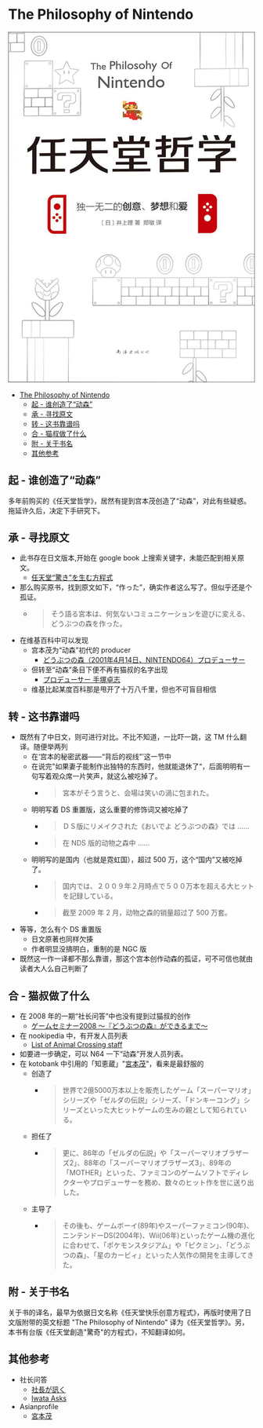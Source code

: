 # The Philosophy of Nintendo

![cover](img/cover.jpg)

- [The Philosophy of Nintendo](#the-philosophy-of-nintendo)
    - [起 - 谁创造了“动森”](#起---谁创造了动森)
    - [承 - 寻找原文](#承---寻找原文)
    - [转 - 这书靠谱吗](#转---这书靠谱吗)
    - [合 - 猫叔做了什么](#合---猫叔做了什么)
    - [附 - 关于书名](#附---关于书名)
    - [其他参考](#其他参考)

## 起 - 谁创造了“动森”
多年前购买的《任天堂哲学》，居然有提到宫本茂创造了“动森”，对此有些疑惑。拖延许久后，决定下手研究下。

## 承 - 寻找原文
- 此书存在日文版本,开始在 google book 上搜索关键字，未能匹配到相关原文。
    - [任天堂“驚き”を生む方程式](https://books.google.co.jp/books?id=B_ibDwAAQBAJ)
- 那么购买原书，找到原文如下，“作った”，确实作者这么写了。但似乎还是个孤证。
    - > そう語る宮本は、何気ないコミュニケーションを遊びに変える、どうぶつの森を作った。
- 在维基百科中可以发现
    - 宫本茂为“动森”初代的 producer
        - [どうぶつの森（2001年4月14日、NINTENDO64）プロデューサー](https://ja.wikipedia.org/wiki/%E5%AE%AE%E6%9C%AC%E8%8C%82)
    - 但转至“动森”条目下便不再有猫叔的名字出现
        - [プロデューサー 手塚卓志](https://ja.wikipedia.org/wiki/%E3%81%A9%E3%81%86%E3%81%B6%E3%81%A4%E3%81%AE%E6%A3%AE)
    - 维基比起某度百科那是甩开了十万八千里，但也不可盲目相信

## 转 - 这书靠谱吗
- 既然有了中日文，则可进行对比。不比不知道，一比吓一跳，这 TM 什么翻译。随便举两列
    - 在‘宫本的秘密武器——“背后的视线”’这一节中
    - 在说完"如果妻子能制作出独特的东西时，他就能退休了“，后面明明有一句写着观众席一片笑声，就这么被吃掉了。
        - > 宮本がそう言うと、会場は笑いの渦に包まれた。
    - 明明写着 DS 重置版，这么重要的修饰词又被吃掉了
        - > ＤＳ版にリメイクされた《おいでよ どうぶつの森》では ......
        - > 在 NDS 版的动物之森中 ......
    - 明明写的是国内（也就是霓虹国），超过 500 万，这个“国内”又被吃掉了。
        - > 国内では、２００９年２月時点で５００万本を超える大ヒットを記録している。
        - > 截至 2009 年 2 月，动物之森的销量超过了 500 万套。
- 等等，怎么有个 DS 重置版
    - 日文原著也同样欠揍
    - 作者明显没搞明白，重制的是 NGC 版
- 既然这一作一译都不那么靠谱，那这个宫本创作动森的孤证，可不可信也就由读者大人么自己判断了

## 合 - 猫叔做了什么
- 在 2008 年的一期“社长问答”中也没有提到过猫叔的创作
    - [ゲームセミナー2008 ～『どうぶつの森』ができるまで～](https://www.nintendo.co.jp/etc/seminar2008/doubutsu/index.html)
- 在 nookipedia 中，有开发人员列表
    - [List of Animal Crossing staff](https://nookipedia.com/wiki/Animal_Crossing/Staff)
- 如要进一步确定，可以 N64 一下“动森”开发人员列表。
- 在 kotobank 中引用的「知恵蔵」"[宮本茂](https://kotobank.jp/word/%E5%AE%AE%E6%9C%AC%E8%8C%82-1718538)"，看来是最舒服的
    - 创造了
        - > 世界で2億5000万本以上を販売したゲーム「スーパーマリオ」シリーズや「ゼルダの伝説」シリーズ、「ドンキーコング」シリーズといった大ヒットゲームの生みの親として知られている。
    - 担任了
        - > 更に、86年の「ゼルダの伝説」や「スーパーマリオブラザーズ2」、88年の「スーパーマリオブラザーズ3」、89年の「MOTHER」といった、ファミコンのゲームソフトでディレクターやプロデューサーを務め、数々のヒット作を世に送り出した。
    - 主导了
        - > その後も、ゲームボーイ(89年)やスーパーファミコン(90年)、ニンテンドーDS(2004年)、Wii(06年)といったゲーム機の進化に合わせて、「ポケモンスタジアム」や「ピクミン」、「どうぶつの森」、「星のカービィ」といった人気作の開発を主導してきた。

## 附 - 关于书名
关于书的译名，最早为依据日文名称《任天堂快乐创意方程式》，再版时使用了日文版附带的英文标题 "The Philosophy of Nintendo" 译为《任天堂哲学》。另，本书有台版《任天堂創造"驚奇"的方程式》，不知翻译如何。

## 其他参考
- 社长问答
    - [社長が訊く](https://www.nintendo.co.jp/corporate/links/index.html)
    - [Iwata Asks](https://iwataasks.nintendo.com/)
- Asianprofile
    - [宮本茂](https://www.asianprofile.wiki/wiki/Shigeru_Miyamoto)

